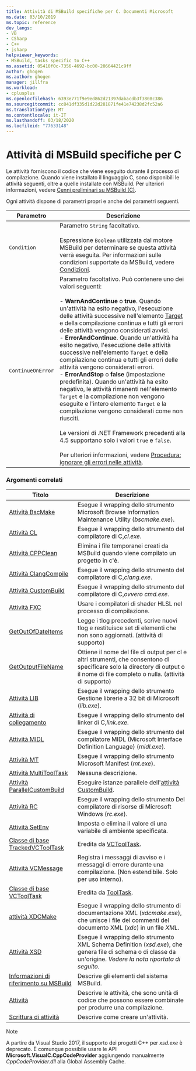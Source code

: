 ```yaml
---
title: Attività di MSBuild specifiche per C. Documenti Microsoft
ms.date: 03/10/2019
ms.topic: reference
dev_langs:
- VB
- CSharp
- C++
- jsharp
helpviewer_keywords:
- MSBuild, tasks specific to C++
ms.assetid: 05410f0c-7356-4692-bc00-20664421c9ff
author: ghogen
ms.author: ghogen
manager: jillfra
ms.workload:
- cplusplus
ms.openlocfilehash: 6393e771f9e9ed862d21397dabacdb3f3808c386
ms.sourcegitcommit: cc841df335d1d22d281871fe41e74238d2fc52a6
ms.translationtype: MT
ms.contentlocale: it-IT
ms.lasthandoff: 03/18/2020
ms.locfileid: "77633148"
---
```

# <a name="msbuild-tasks-specific-to-c"></a>Attività di MSBuild specifiche per C

Le attività forniscono il codice che viene eseguito durante il processo di compilazione. Quando viene installato il linguaggio C, sono disponibili le attività seguenti, oltre a quelle installate con MSBuild. Per ulteriori informazioni, vedere [Cenni preliminari su MSBuild (C)](/cpp/build/msbuild-visual-cpp-overview).

 Ogni attività dispone di parametri propri e anche dei parametri seguenti.

| Parametro | Descrizione |
|-------------------| - |
| `Condition` | Parametro `String` facoltativo.<br /><br /> Espressione `Boolean` utilizzata dal motore MSBuild per determinare se questa attività verrà eseguita. Per informazioni sulle condizioni supportate da MSBuild, vedere [Condizioni](../msbuild/msbuild-conditions.md). |
| `ContinueOnError` | Parametro facoltativo. Può contenere uno dei valori seguenti:<br /><br /> -   **WarnAndContinue** o **true**. Quando un'attività ha esito negativo, l'esecuzione delle attività successive nell'elemento [Target](../msbuild/target-element-msbuild.md) e della compilazione continua e tutti gli errori delle attività vengono considerati avvisi.<br />-   **ErrorAndContinue**. Quando un'attività ha esito negativo, l'esecuzione delle attività successive nell'elemento `Target` e della compilazione continua e tutti gli errori delle attività vengono considerati errori.<br />-   **ErrorAndStop** o **false** (impostazione predefinita). Quando un'attività ha esito negativo, le attività rimanenti nell'elemento `Target` e la compilazione non vengono eseguite e l'intero elemento `Target` e la compilazione vengono considerati come non riusciti.<br /><br /> Le versioni di .NET Framework precedenti alla 4.5 supportano solo i valori `true` e `false`.<br /><br /> Per ulteriori informazioni, vedere [Procedura: ignorare gli errori nelle attività](../msbuild/how-to-ignore-errors-in-tasks.md). |

### <a name="related-topics"></a>Argomenti correlati

|Titolo|Descrizione|
|-----------|-----------------|
|[Attività BscMake](../msbuild/bscmake-task.md)|Esegue il wrapping dello strumento Microsoft Browse Information Maintenance Utility (*bscmake.exe*).|
|[Attività CL](../msbuild/cl-task.md)|Esegue il wrapping dello strumento del compilatore di C,*cl.exe*.|
|[Attività CPPClean](../msbuild/cppclean-task.md)|Elimina i file temporanei creati da MSBuild quando viene compilato un progetto in c'è.|
|[Attività ClangCompile](../msbuild/clangcompile-task.md)|Esegue il wrapping dello strumento del compilatore di C,*clang.exe*.|
|[Attività CustomBuild](../msbuild/custombuild-task.md)|Esegue il wrapping dello strumento del compilatore di C,*ovvero cmd.exe*.|
|[Attività FXC](../msbuild/fxc-task.md)|Usare i compilatori di shader HLSL nel processo di compilazione.|
|[GetOutOfDateItems](../msbuild/getoutofdateitems-task.md)|Legge i tlog precedenti, scrive nuovi tlog e restituisce set di elementi che non sono aggiornati. (attività di supporto)|
|[GetOutputFileName](../msbuild/getoutputfilename-task.md)|Ottiene il nome del file di output per cl e altri strumenti, che consentono di specificare solo la directory di output o il nome di file completo o nulla. (attività di supporto)|
|[Attività LIB](../msbuild/lib-task.md)|Esegue il wrapping dello strumento Gestione librerie a 32 bit di Microsoft (*lib.exe*).|
|[Attività di collegamento](../msbuild/link-task.md)|Esegue il wrapping dello strumento del linker di C,*link.exe*.|
|[Attività MIDL](../msbuild/midl-task.md)|Esegue il wrapping dello strumento del compilatore MIDL (Microsoft Interface Definition Language) (*midl.exe*).|
|[Attività MT](../msbuild/mt-task.md)|Esegue il wrapping dello strumento Microsoft Manifest (*mt.exe*).|
|[Attività MultiToolTask](../msbuild/multitooltask-task.md)|Nessuna descrizione.|
|[Attività ParallelCustomBuild](../msbuild/parallelcustombuild-task.md)|Eseguire istanze parallele dell'[attività CustomBuild](../msbuild/custombuild-task.md).|
|[Attività RC](../msbuild/rc-task.md)|Esegue il wrapping dello strumento Del compilatore di risorse di Microsoft Windows (*rc.exe*).|
|[Attività SetEnv](../msbuild/setenv-task.md)|Imposta o elimina il valore di una variabile di ambiente specificata.|
|[Classe di base TrackedVCToolTask](../msbuild/trackedvctooltask-base-class.md)|Eredita da [VCToolTask](../msbuild/vctooltask-base-class.md).|
|[Attività VCMessage](../msbuild/vcmessage-task.md)|Registra i messaggi di avviso e i messaggi di errore durante una compilazione. (Non estendibile. Solo per uso interno).|
|[Classe di base VCToolTask](../msbuild/vctooltask-base-class.md)|Eredita da [ToolTask](/dotnet/api/microsoft.build.utilities.tooltask).|
|[attività XDCMake](../msbuild/xdcmake-task.md)|Esegue il wrapping dello strumento di documentazione XML (*xdcmake.exe*), che unisce i file dei commenti del documento XML (*xdc*) in un file *XML.*|
|[Attività XSD](../msbuild/xsd-task.md)|Esegue il wrapping dello strumento XML Schema Definition (*xsd.exe*), che genera file di schema o di classe da un'origine. *Vedere la nota riportata di seguito.*|
|[Informazioni di riferimento su MSBuild](../msbuild/msbuild-reference.md)|Descrive gli elementi del sistema MSBuild.|
|[Attività](../msbuild/msbuild-tasks.md)|Descrive le attività, che sono unità di codice che possono essere combinate per produrre una compilazione.|
|[Scrittura di attività](../msbuild/task-writing.md)|Descrive come creare un'attività.|

> [!NOTE]
> A partire da Visual Studio 2017, il supporto dei progetti C++ per *xsd.exe* è deprecato. È comunque possibile usare le API **Microsoft.VisualC.CppCodeProvider** aggiungendo manualmente *CppCodeProvider.dll* alla Global Assembly Cache.
